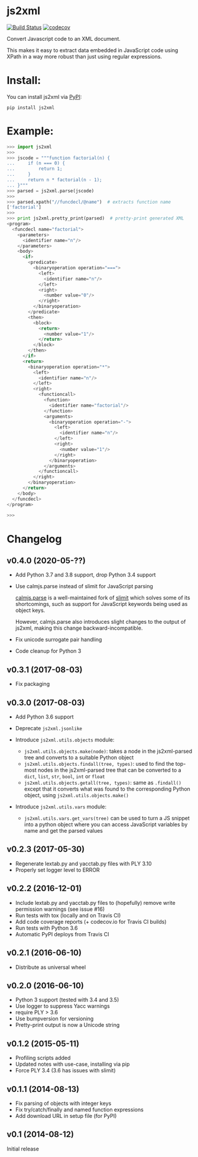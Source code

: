 js2xml
======

[![Build Status](https://travis-ci.org/scrapinghub/js2xml.png?branch=master)](https://travis-ci.org/scrapinghub/js2xml)
[![codecov](https://codecov.io/gh/scrapinghub/js2xml/branch/master/graph/badge.svg)](https://codecov.io/gh/scrapinghub/js2xml)

Convert Javascript code to an XML document.

This makes it easy to extract data embedded in JavaScript code using XPath
in a way more robust than just using regular expressions.


# Install:

You can install js2xml via [PyPI](https://pypi.python.org/pypi/js2xml):

    pip install js2xml


# Example:

```python
>>> import js2xml
>>>
>>> jscode = """function factorial(n) {
...     if (n === 0) {
...         return 1;
...     }
...     return n * factorial(n - 1);
... }"""
>>> parsed = js2xml.parse(jscode)
>>>
>>> parsed.xpath("//funcdecl/@name")  # extracts function name
['factorial']
>>>
>>> print js2xml.pretty_print(parsed)  # pretty-print generated XML
<program>
  <funcdecl name="factorial">
    <parameters>
      <identifier name="n"/>
    </parameters>
    <body>
      <if>
        <predicate>
          <binaryoperation operation="===">
            <left>
              <identifier name="n"/>
            </left>
            <right>
              <number value="0"/>
            </right>
          </binaryoperation>
        </predicate>
        <then>
          <block>
            <return>
              <number value="1"/>
            </return>
          </block>
        </then>
      </if>
      <return>
        <binaryoperation operation="*">
          <left>
            <identifier name="n"/>
          </left>
          <right>
            <functioncall>
              <function>
                <identifier name="factorial"/>
              </function>
              <arguments>
                <binaryoperation operation="-">
                  <left>
                    <identifier name="n"/>
                  </left>
                  <right>
                    <number value="1"/>
                  </right>
                </binaryoperation>
              </arguments>
            </functioncall>
          </right>
        </binaryoperation>
      </return>
    </body>
  </funcdecl>
</program>

>>>


```


# Changelog

## v0.4.0 (2020-05-??)

- Add Python 3.7 and 3.8 support, drop Python 3.4 support

- Use calmjs.parse instead of slimit for JavaScript parsing

  [calmjs.parse](https://github.com/calmjs/calmjs.parse) is a well-maintained
  fork of [slimit](https://github.com/rspivak/slimit) which solves some of its
  shortcomings, such as support for JavaScript keywords being used as object
  keys.

  However, calmjs.parse also introduces slight changes to the output of js2xml,
  making this change backward-incompatible.

- Fix unicode surrogate pair handling

- Code cleanup for Python 3

## v0.3.1 (2017-08-03)

- Fix packaging

## v0.3.0 (2017-08-03)

- Add Python 3.6 support
- Deprecate `js2xml.jsonlike`
- Introduce `js2xml.utils.objects` module:

  - `js2xml.utils.objects.make(node)`: takes a node in the js2xml-parsed
    tree and converts to a suitable Python object
  - `js2xml.utils.objects.findall(tree, types)`: used to find the
    top-most nodes in the js2xml-parsed tree that can be converted to
    a `dict`, `list`, `str`, `bool`, `int` or `float`
  - `js2xml.utils.objects.getall(tree, types)`: same as `.findall()`
    except that it converts what was found to the corresponding Python
    object, using `js2xml.utils.objects.make()`

- Introduce `js2xml.utils.vars` module:

  - `js2xml.utils.vars.get_vars(tree)` can be used to turn a JS snippet
    into a python object where you can access JavaScript variables
    by name and get the parsed values

## v0.2.3 (2017-05-30)

- Regenerate lextab.py and yacctab.py files with PLY 3.10
- Properly set logger level to ERROR

## v0.2.2 (2016-12-01)

- Include lextab.py and yacctab.py files to (hopefully) remove write
  permission warnings (see issue #16)
- Run tests with tox (locally and on Travis CI)
- Add code coverage reports (+ codecov.io for Travis CI builds)
- Run tests with Python 3.6
- Automatic PyPI deploys from Travis CI

## v0.2.1 (2016-06-10)

- Distribute as universal wheel

## v0.2.0 (2016-06-10)

- Python 3 support (tested with 3.4 and 3.5)
- Use logger to suppress Yacc warnings
- require PLY > 3.6
- Use bumpversion for versioning
- Pretty-print output is now a Unicode string

## v0.1.2 (2015-05-11)

- Profiling scripts added
- Updated notes with use-case, installing via pip
- Force PLY 3.4 (3.6 has issues with slimit)

## v0.1.1 (2014-08-13)

- Fix parsing of objects with integer keys
- Fix try/catch/finally and named function expressions
- Add download URL in setup file (for PyPI)

## v0.1 (2014-08-12)

Initial release
